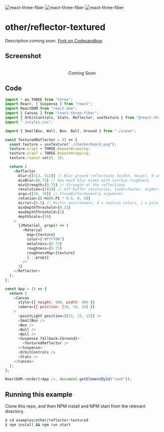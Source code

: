 ![react-three-fiber](https://img.shields.io/badge/dynamic/json?url=https://raw.githubusercontent.com/onion2k/r3f-by-example/develop/examples/other/reflector-textured/package.json&label=react-three-fiber&query=$.dependencies['react-three-fiber']&color=green) ![react-three-fiber](https://img.shields.io/badge/dynamic/json?url=https://raw.githubusercontent.com/onion2k/r3f-by-example/develop/examples/other/reflector-textured/package.json&label=three&query=$.dependencies['three']&color=green) ![react-three-fiber](https://img.shields.io/badge/dynamic/json?url=https://raw.githubusercontent.com/onion2k/r3f-by-example/develop/examples/other/reflector-textured/package.json&label=@react-three/drei&query=$.dependencies['@react-three/drei']&color=green)

# other/reflector-textured

Description coming soon. [Fork on Codesandbox](https://githubbox.com/onion2k/r3f-by-example/tree/develop/examples/other/reflector-textured)

## Screenshot
<div align="center">
  <br>
    Coming Soon
  <br>
</div>

## Code
```js
import * as THREE from "three";
import React, { Suspense } from "react";
import ReactDOM from "react-dom";
import { Canvas } from "react-three-fiber";
import { OrbitControls, Stats, Reflector, useTexture } from "@react-three/drei";
import "./styles.css";

import { SmallBox, Wall, Box, Ball, Ground } from "./scene";

const TexturedReflector = () => {
  const texture = useTexture("./checkerboard.png");
  texture.wrapS = THREE.RepeatWrapping;
  texture.wrapT = THREE.RepeatWrapping;
  texture.repeat.set(5, 5);

  return (
    <Reflector
      blur={[512, 512]} // Blur ground reflections (width, heigt), 0 skips blur
      mixBlur={0.75} // How much blur mixes with surface roughness
      mixStrength={0.75} // Strength of the reflections
      resolution={1024} // Off-buffer resolution, lower=faster, higher=better quality
      args={[30, 30]} // PlaneBufferGeometry arguments
      rotation={[-Math.PI * 0.5, 0, 0]}
      mirror={0.5} // Mirror environment, 0 = texture colors, 1 = pick up env colors
      minDepthThreshold={0.25}
      maxDepthThreshold={1}
      depthScale={50}
    >
      {(Material, props) => (
        <Material
          map={texture}
          color={"#ffff00"}
          metalness={0.75}
          roughness={0.75}
          roughnessMap={texture}
          {...props}
        />
      )}
    </Reflector>
  );
};

const App = () => {
  return (
    <Canvas
      style={{ height: 400, width: 400 }}
      camera={{ position: [10, 10, 10] }}
    >
      <pointLight position={[15, 15, 15]} />
      <SmallBox />
      <Box />
      <Ball />
      <Wall />
      <Suspense fallback={Ground}>
        <TexturedReflector />
      </Suspense>
      <OrbitControls />
      <Stats />
    </Canvas>
  );
};

ReactDOM.render(<App />, document.getElementById("root"));

```

## Running this example

Clone this repo, and then NPM install and NPM start from the relevant directory.

```bash
$ cd examples/other/reflector-textured
$ npm install && npm run start
```